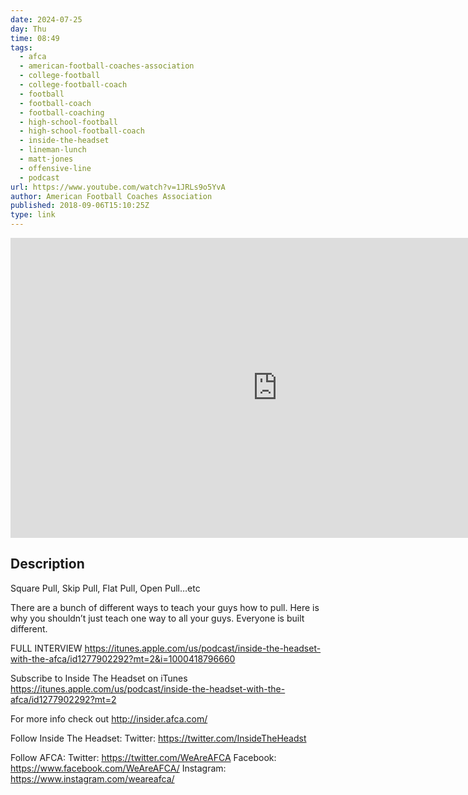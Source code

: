 ```yaml
---
date: 2024-07-25
day: Thu
time: 08:49
tags:
  - afca
  - american-football-coaches-association
  - college-football
  - college-football-coach
  - football
  - football-coach
  - football-coaching
  - high-school-football
  - high-school-football-coach
  - inside-the-headset
  - lineman-lunch
  - matt-jones
  - offensive-line
  - podcast
url: https://www.youtube.com/watch?v=1JRLs9o5YvA
author: American Football Coaches Association
published: 2018-09-06T15:10:25Z
type: link
---
```


<iframe width="854" height="480" src="https://www.youtube.com/embed/1JRLs9o5YvA" frameborder="0" allowfullscreen></iframe>

## Description
Square Pull, Skip Pull, Flat Pull, Open Pull…etc

There are a bunch of different ways to teach your guys how to pull. Here is why you shouldn’t just teach one way to all your guys. Everyone is built different.


FULL INTERVIEW
https://itunes.apple.com/us/podcast/inside-the-headset-with-the-afca/id1277902292?mt=2&i=1000418796660

Subscribe to Inside The Headset on iTunes
https://itunes.apple.com/us/podcast/inside-the-headset-with-the-afca/id1277902292?mt=2

For more info check out http://insider.afca.com/

Follow Inside The Headset:
Twitter: https://twitter.com/InsideTheHeadst

Follow AFCA:
Twitter: https://twitter.com/WeAreAFCA
Facebook: https://www.facebook.com/WeAreAFCA/
Instagram: https://www.instagram.com/weareafca/